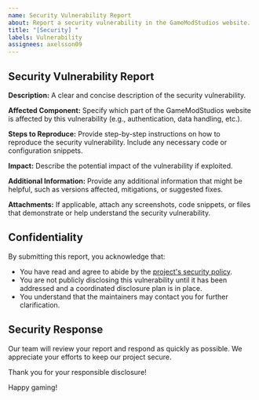 ```yaml
---
name: Security Vulnerability Report
about: Report a security vulnerability in the GameModStudios website.
title: "[Security] "
labels: Vulnerability
assignees: axelsson09
---
```


## Security Vulnerability Report

**Description:**
A clear and concise description of the security vulnerability.

**Affected Component:**
Specify which part of the GameModStudios website is affected by this vulnerability (e.g., authentication, data handling, etc.).

**Steps to Reproduce:**
Provide step-by-step instructions on how to reproduce the security vulnerability. Include any necessary code or configuration snippets.

**Impact:**
Describe the potential impact of the vulnerability if exploited.

**Additional Information:**
Provide any additional information that might be helpful, such as versions affected, mitigations, or suggested fixes.

**Attachments:**
If applicable, attach any screenshots, code snippets, or files that demonstrate or help understand the security vulnerability.

## Confidentiality

By submitting this report, you acknowledge that:

- You have read and agree to abide by the [project's security policy](../SECURITY.md).
- You are not publicly disclosing this vulnerability until it has been addressed and a coordinated disclosure plan is in place.
- You understand that the maintainers may contact you for further clarification.

## Security Response

Our team will review your report and respond as quickly as possible. We appreciate your efforts to keep our project secure.

Thank you for your responsible disclosure!

Happy gaming!
